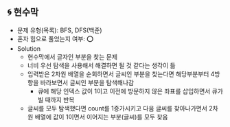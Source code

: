 ## 🌀 현수막

- 문제 유형(목록): BFS, DFS(백준)
- 혼자 힘으로 풀었는지 여부: ⭕️
- Solution
  - 현수막에서 글자인 부분을 찾는 문제
  - 너비 우선 탐색을 사용해서 해결하면 될 것 같다는 생각이 듦
  - 입력받은 2차원 배열을 순회하면서 글씨인 부분을 찾는다면 해당부분부터 4방향을 바라보면서 글씨인 부분을 탐색해나감
    - 큐에 해당 인덱스 값이 1이고 이전에 방문하지 않은 좌표를 삽입하면서 큐가 빌 때까지 반복
  - 글씨를 모두 탐색했다면 count를 1증가시키고 다음 글씨를 찾아나가면서 2차원 배열에 값이 1이면서 이어지는 부분(글씨)를 모두 찾음
